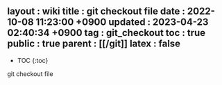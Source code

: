 layout  : wiki
title   : git checkout file
date    : 2022-10-08 11:23:00 +0900
updated : 2023-04-23 02:40:34 +0900
tag     : git_checkout
toc     : true
public  : true
parent  : [[/git]]
latex   : false
---

* TOC
{:toc}

git checkout file


